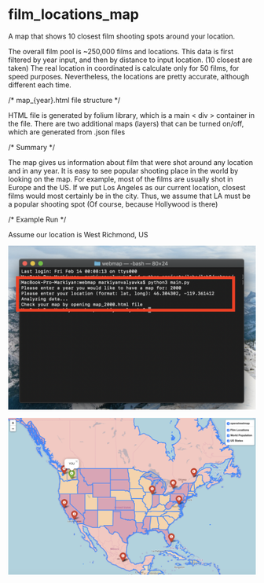 # film_locations_map

A map that shows 10 closest film shooting spots around your location.

The overall film pool is ~250,000 films and locations.
This data is first filtered by year input, and then by distance to input location. (10 closest are taken)
The real location in coordinated is calculate only for 50 films, for speed purposes.
Nevertheless, the locations are pretty accurate, although different each time.

/* map_{year}.html file structure */
 
HTML file is generated by folium library, which is a main < div > container in the file. 
There are two additional maps (layers) that can be turned on/off, which are generated from .json files


/* Summary */

The map gives us information about film that were shot around any location and in any year.
It is easy to see popular shooting place in the world by looking on the map. 
For example, most of the films are usually shot in Europe and the US. If we put Los Angeles as our current location, closest films would most certainly be in the city. Thus, we assume that LA must be a popular shooting spot (Of course, because Hollywood is there)

/* Example Run */

Assume our location is West Richmond, US

![](images/terminal_example.png)

![](images/map_example.png)
